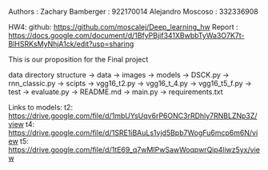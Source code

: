 Authors :       Zachary Bamberger : 922170014
                Alejandro Moscoso : 332336908

HW4:            github:  https://github.com/moscalej/Deep_learning_hw
                Report : https://docs.google.com/document/d/1BfyPBjif341XBwbbTyWa3O7K7t-BlHSRKsMyNhjA1ck/edit?usp=sharing

This is our proposition for the Final project

data directory structure
-> data
    -> images
-> models
    -> DSCK.py
    -> rnn_classic.py
-> scipts
    -> vgg16_t2.py
    -> vgg16_t_4.py
    -> vgg16_t5_f.py
-> test
    -> evaluate.py
-> README.md
-> main.py
-> requirements.txt


Links to models:
t2: https://drive.google.com/file/d/1mbUYsUqv6rP6ONC3rRDhly7RNBLZNp3Z/view
t4: https://drive.google.com/file/d/1SRE1iBAuLs1vjd5Bpb7WogFu6mcp6m6N/view
t5: https://drive.google.com/file/d/1tE69_q7wMIPwSawWoqpwrQip4liwz5yx/view
